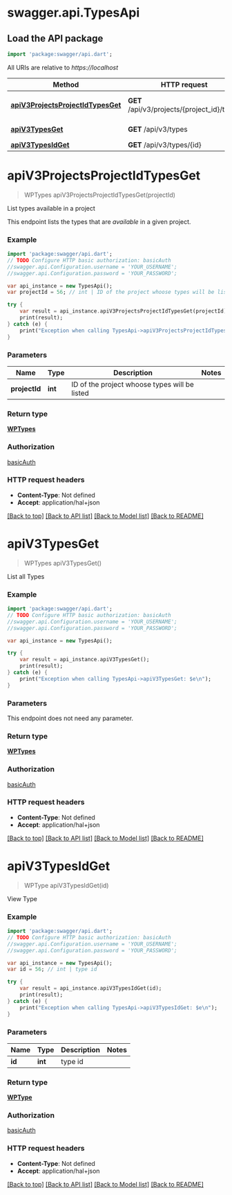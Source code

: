 # swagger.api.TypesApi

## Load the API package
```dart
import 'package:swagger/api.dart';
```

All URIs are relative to *https://localhost*

Method | HTTP request | Description
------------- | ------------- | -------------
[**apiV3ProjectsProjectIdTypesGet**](TypesApi.md#apiV3ProjectsProjectIdTypesGet) | **GET** /api/v3/projects/{project_id}/types | List types available in a project
[**apiV3TypesGet**](TypesApi.md#apiV3TypesGet) | **GET** /api/v3/types | List all Types
[**apiV3TypesIdGet**](TypesApi.md#apiV3TypesIdGet) | **GET** /api/v3/types/{id} | View Type


# **apiV3ProjectsProjectIdTypesGet**
> WPTypes apiV3ProjectsProjectIdTypesGet(projectId)

List types available in a project

This endpoint lists the types that are *available* in a given project.

### Example 
```dart
import 'package:swagger/api.dart';
// TODO Configure HTTP basic authorization: basicAuth
//swagger.api.Configuration.username = 'YOUR_USERNAME';
//swagger.api.Configuration.password = 'YOUR_PASSWORD';

var api_instance = new TypesApi();
var projectId = 56; // int | ID of the project whoose types will be listed

try { 
    var result = api_instance.apiV3ProjectsProjectIdTypesGet(projectId);
    print(result);
} catch (e) {
    print("Exception when calling TypesApi->apiV3ProjectsProjectIdTypesGet: $e\n");
}
```

### Parameters

Name | Type | Description  | Notes
------------- | ------------- | ------------- | -------------
 **projectId** | **int**| ID of the project whoose types will be listed | 

### Return type

[**WPTypes**](WPTypes.md)

### Authorization

[basicAuth](../README.md#basicAuth)

### HTTP request headers

 - **Content-Type**: Not defined
 - **Accept**: application/hal+json

[[Back to top]](#) [[Back to API list]](../README.md#documentation-for-api-endpoints) [[Back to Model list]](../README.md#documentation-for-models) [[Back to README]](../README.md)

# **apiV3TypesGet**
> WPTypes apiV3TypesGet()

List all Types



### Example 
```dart
import 'package:swagger/api.dart';
// TODO Configure HTTP basic authorization: basicAuth
//swagger.api.Configuration.username = 'YOUR_USERNAME';
//swagger.api.Configuration.password = 'YOUR_PASSWORD';

var api_instance = new TypesApi();

try { 
    var result = api_instance.apiV3TypesGet();
    print(result);
} catch (e) {
    print("Exception when calling TypesApi->apiV3TypesGet: $e\n");
}
```

### Parameters
This endpoint does not need any parameter.

### Return type

[**WPTypes**](WPTypes.md)

### Authorization

[basicAuth](../README.md#basicAuth)

### HTTP request headers

 - **Content-Type**: Not defined
 - **Accept**: application/hal+json

[[Back to top]](#) [[Back to API list]](../README.md#documentation-for-api-endpoints) [[Back to Model list]](../README.md#documentation-for-models) [[Back to README]](../README.md)

# **apiV3TypesIdGet**
> WPType apiV3TypesIdGet(id)

View Type



### Example 
```dart
import 'package:swagger/api.dart';
// TODO Configure HTTP basic authorization: basicAuth
//swagger.api.Configuration.username = 'YOUR_USERNAME';
//swagger.api.Configuration.password = 'YOUR_PASSWORD';

var api_instance = new TypesApi();
var id = 56; // int | type id

try { 
    var result = api_instance.apiV3TypesIdGet(id);
    print(result);
} catch (e) {
    print("Exception when calling TypesApi->apiV3TypesIdGet: $e\n");
}
```

### Parameters

Name | Type | Description  | Notes
------------- | ------------- | ------------- | -------------
 **id** | **int**| type id | 

### Return type

[**WPType**](WPType.md)

### Authorization

[basicAuth](../README.md#basicAuth)

### HTTP request headers

 - **Content-Type**: Not defined
 - **Accept**: application/hal+json

[[Back to top]](#) [[Back to API list]](../README.md#documentation-for-api-endpoints) [[Back to Model list]](../README.md#documentation-for-models) [[Back to README]](../README.md)

